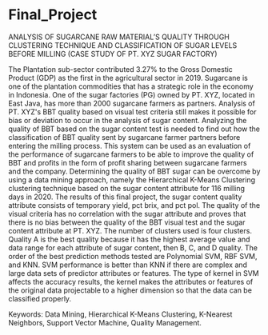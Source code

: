 # Final_Project
ANALYSIS OF SUGARCANE RAW MATERIAL’S QUALITY THROUGH CLUSTERING TECHNIQUE AND CLASSIFICATION OF SUGAR LEVELS BEFORE MILLING (CASE STUDY OF PT. XYZ SUGAR FACTORY)

The Plantation sub-sector contributed 3.27% to the Gross Domestic Product (GDP) as the first in the agricultural sector in 2019. Sugarcane is one of the plantation commodities that has a strategic role in the economy in Indonesia. One of the sugar factories (PG) owned by PT. XYZ, located in East Java, has more than 2000 sugarcane farmers as partners. Analysis of PT. XYZ's BBT quality based on visual test criteria still makes it possible for bias or deviation to occur in the analysis of sugar content. Analyzing the quality of BBT based on the sugar content test is needed to find out how the classification of BBT quality sent by sugarcane farmer partners before entering the milling process. This system can be used as an evaluation of the performance of sugarcane farmers to be able to improve the quality of BBT and profits in the form of profit sharing between sugarcane farmers and the company. Determining the quality of BBT sugar can be overcome by using a data mining approach, namely the Hierarchical K-Means Clustering clustering technique based on the sugar content attribute for 116 milling days in 2020. The results of this final project, the sugar content quality attribute consists of temporary yield, pct brix, and pct pol. The quality of the visual criteria has no correlation with the sugar attribute and proves that there is no bias between the quality of the BBT visual test and the sugar content attribute at PT. XYZ. The number of clusters used is four clusters. Quality A is the best quality because it has the highest average value and data range for each attribute of sugar content, then B, C, and D quality. The order of the best prediction methods tested are Polynomial SVM, RBF SVM, and KNN. SVM performance is better than KNN if there are complex and large data sets of predictor attributes or features. The type of kernel in SVM affects the accuracy results, the kernel makes the attributes or features of the original data projectable to a higher dimension so that the data can be classified properly.

Keywords: Data Mining, Hierarchical K-Means Clustering, K-Nearest Neighbors, Support Vector Machine, Quality Management.
